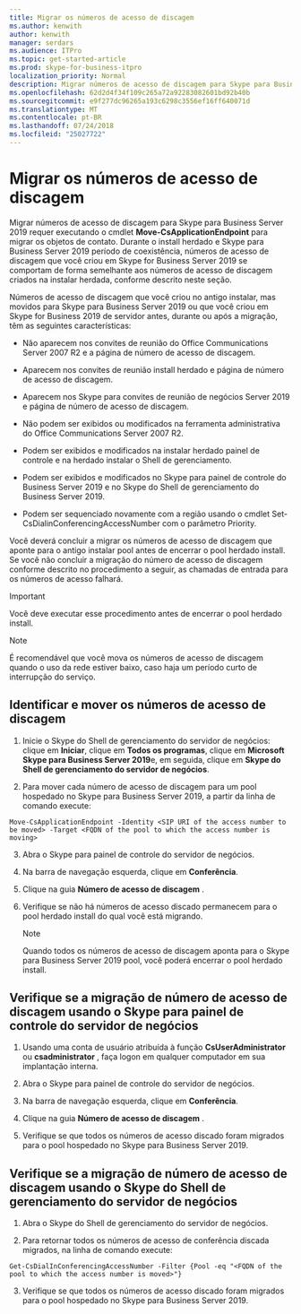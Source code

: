 ```yaml
---
title: Migrar os números de acesso de discagem
ms.author: kenwith
author: kenwith
manager: serdars
ms.audience: ITPro
ms.topic: get-started-article
ms.prod: skype-for-business-itpro
localization_priority: Normal
description: Migrar números de acesso de discagem para Skype para Business Server 2019 requer executando o cmdlet Move-CsApplicationEndpoint para migrar os objetos de contato. Durante o install herdado e Skype para Business Server 2019 período de coexistência, números de acesso de discagem que você criou em Skype for Business Server 2019 se comportam de forma semelhante aos números de acesso de discagem criados na instalar herdada, conforme descrito neste seção.
ms.openlocfilehash: 62d2d4f34f109c265a72a92283082601bd92b40b
ms.sourcegitcommit: e9f277dc96265a193c6298c3556ef16ff640071d
ms.translationtype: MT
ms.contentlocale: pt-BR
ms.lasthandoff: 07/24/2018
ms.locfileid: "25027722"
---
```

# <a name="migrate-dial-in-access-numbers"></a>Migrar os números de acesso de discagem

Migrar números de acesso de discagem para Skype para Business Server 2019 requer executando o cmdlet **Move-CsApplicationEndpoint** para migrar os objetos de contato. Durante o install herdado e Skype para Business Server 2019 período de coexistência, números de acesso de discagem que você criou em Skype for Business Server 2019 se comportam de forma semelhante aos números de acesso de discagem criados na instalar herdada, conforme descrito neste seção. 
  
Números de acesso de discagem que você criou no antigo instalar, mas movidos para Skype para Business Server 2019 ou que você criou em Skype for Business 2019 de servidor antes, durante ou após a migração, têm as seguintes características:
  
- Não aparecem nos convites de reunião do Office Communications Server 2007 R2 e a página de número de acesso de discagem.
    
- Aparecem nos convites de reunião install herdado e página de número de acesso de discagem.
    
- Aparecem nos Skype para convites de reunião de negócios Server 2019 e página de número de acesso de discagem.
    
- Não podem ser exibidos ou modificados na ferramenta administrativa do Office Communications Server 2007 R2.
    
- Podem ser exibidos e modificados na instalar herdado painel de controle e na herdado instalar o Shell de gerenciamento.
    
- Podem ser exibidos e modificados no Skype para painel de controle do Business Server 2019 e no Skype do Shell de gerenciamento do Business Server 2019.
    
- Podem ser sequenciado novamente com a região usando o cmdlet Set-CsDialinConferencingAccessNumber com o parâmetro Priority.
    
Você deverá concluir a migrar os números de acesso de discagem que aponte para o antigo instalar pool antes de encerrar o pool herdado install. Se você não concluir a migração do número de acesso de discagem conforme descrito no procedimento a seguir, as chamadas de entrada para os números de acesso falhará.
  
> [!IMPORTANT]
> Você deve executar esse procedimento antes de encerrar o pool herdado install. 
  
> [!NOTE]
> É recomendável que você mova os números de acesso de discagem quando o uso da rede estiver baixo, caso haja um período curto de interrupção do serviço. 
  
## <a name="to-identify-and-move-dial-in-access-numbers"></a>Identificar e mover os números de acesso de discagem

1. Inicie o Skype do Shell de gerenciamento do servidor de negócios: clique em **Iniciar**, clique em **Todos os programas**, clique em **Microsoft Skype para Business Server 2019**e, em seguida, clique em **Skype do Shell de gerenciamento do servidor de negócios**.
    
2. Para mover cada número de acesso de discagem para um pool hospedado no Skype para Business Server 2019, a partir da linha de comando execute: 
    
  ```
  Move-CsApplicationEndpoint -Identity <SIP URI of the access number to be moved> -Target <FQDN of the pool to which the access number is moving>
  
  ```

3. Abra o Skype para painel de controle do servidor de negócios.
    
4. Na barra de navegação esquerda, clique em **Conferência**.
    
5. Clique na guia **Número de acesso de discagem** . 
    
6. Verifique se não há números de acesso discado permanecem para o pool herdado install do qual você está migrando.
    
    > [!NOTE]
    > Quando todos os números de acesso de discagem aponta para o Skype para Business Server 2019 pool, você poderá encerrar o pool herdado install. 
  
## <a name="verify-the-dial-in-access-number-migration-using-skype-for-business-server-control-panel"></a>Verifique se a migração de número de acesso de discagem usando o Skype para painel de controle do servidor de negócios

1. Usando uma conta de usuário atribuída à função **CsUserAdministrator** ou **csadministrator** , faça logon em qualquer computador em sua implantação interna. 
    
2. Abra o Skype para painel de controle do servidor de negócios.
    
3. Na barra de navegação esquerda, clique em **Conferência**.
    
4. Clique na guia **Número de acesso de discagem** . 
    
5. Verifique se que todos os números de acesso discado foram migrados para o pool hospedado no Skype para Business Server 2019.
    
## <a name="verify-the-dial-in-access-number-migration-using-skype-for-business-server-management-shell"></a>Verifique se a migração de número de acesso de discagem usando o Skype do Shell de gerenciamento do servidor de negócios

1. Abra o Skype do Shell de gerenciamento do servidor de negócios.
    
2. Para retornar todos os números de acesso de conferência discada migrados, na linha de comando execute:
    
  ```
  Get-CsDialInConferencingAccessNumber -Filter {Pool -eq "<FQDN of the pool to which the access number is moved>"}
  ```

3. Verifique se que todos os números de acesso discado foram migrados para o pool hospedado no Skype para Business Server 2019.
    

